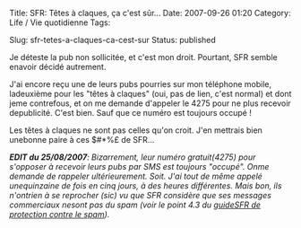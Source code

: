 Title: SFR: Têtes à claques, ça c'est sûr...
Date: 2007-09-26 01:20
Category: Life / Vie quotidienne
Tags: <?xml version="1.0" encoding="utf-8"?>

Slug: sfr-tetes-a-claques-ca-cest-sur
Status: published

Je déteste la pub non sollicitée, et c'est mon droit. Pourtant, SFR semble enavoir décidé autrement.  
  
J'ai encore reçu une de leurs pubs pourries sur mon téléphone mobile, ladeuxième pour les "têtes à claques" (oui, pas de lien, c'est normal) et dont jeme contrefous, et on me demande d'appeler le 4275 pour ne plus recevoir depublicité. C'est bien. Sauf que ce numéro est toujours occupé !  
  
Les têtes à claques ne sont pas celles qu'on croit. J'en mettrais bien unebonne paire à ces \$\#\*%£ de SFR...  
  
***EDIT du 25/08/2007**: Bizarrement, leur numéro gratuit(4275) pour s'opposer à recevoir leurs pubs par SMS est toujours "occupé". Onme demande de rappeler ultérieurement. Soit. J'ai tout de même appelé unequinzaine de fois en cinq jours, à des heures différentes. Mais bon, ils n'ontrien à se reprocher (sic) vu que SFR considère que ses messages commerciaux nesont pas du spam (voir le point 4.3 du [guideSFR de protection contre le spam](\%22http://www.sfr.fr/protection-enfance-spam/spam-mobile/protection-spam/\%22)).*
